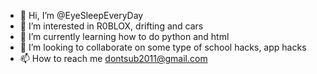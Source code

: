 - 👋 Hi, I’m @EyeSleepEveryDay
- 👀 I’m interested in R0BLOX, drifting and cars
- 🌱 I’m currently learning how to do python and html
- 💞️ I’m looking to collaborate on some type of school hacks, app hacks
- 📫 How to reach me dontsub2011@gmail.com

<!---
EyeSleepEveryDay/EyeSleepEveryDay is a ✨ special ✨ repository because its `README.md` (this file) appears on your GitHub profile.
You can click the Preview link to take a look at your changes.
--->
